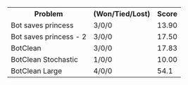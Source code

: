 <table class="table-bordered table-striped">
<tr>
  <th>Problem</th>
  <th>(Won/Tied/Lost)</th>
  <th>Score</th>
</tr>
<tr>
  <td>Bot saves princess</td>
  <td>3/0/0</td>
  <td>13.90</td>
</tr>
<tr>
  <td>Bot saves princess - 2</td>
  <td>3/0/0</td>
  <td>17.50</td>
</tr>
<tr>
  <td>BotClean</td>
  <td>3/0/0</td>
  <td>17.83</td>
</tr>
<tr>
  <td>BotClean Stochastic</td>
  <td>1/0/0</td>
  <td>10.00</td>
</tr>
  <td>BotClean Large</td>
  <td>4/0/0</td>
  <td>54.1</td>
</tr>
</table>
